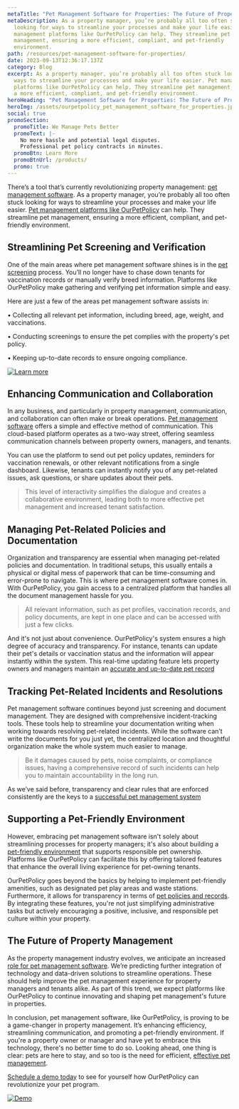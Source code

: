 ```yaml
---
metaTitle: "Pet Management Software for Properties: The Future of Property Management"
metaDescription: As a property manager, you’re probably all too often stuck
  looking for ways to streamline your processes and make your life easier. Pet
  management platforms like OurPetPolicy can help. They streamline pet
  management, ensuring a more efficient, compliant, and pet-friendly
  environment.
path: /resources/pet-management-software-for-properties/
date: 2023-09-13T12:36:17.137Z
category: Blog
excerpt: As a property manager, you’re probably all too often stuck looking for
  ways to streamline your processes and make your life easier. Pet management
  platforms like OurPetPolicy can help. They streamline pet management, ensuring
  a more efficient, compliant, and pet-friendly environment.
heroHeading: "Pet Management Software for Properties: The Future of Property Management"
heroImg: /assets/ourpetpolicy_pet_management_software_for_properties.jpg
social: true
promoSection:
  promoTitle: We Manage Pets Better
  promoText: |-
    No more hassle and potential legal disputes.
    Professional pet policy contracts in minutes.
  promoBtn: Learn More
  promoBtnUrl: /products/
  promo: true
---
```

There’s a tool that’s currently revolutionizing property management: [pet management software](https://landlordtech.com/resources/benefits-of-going-digital). As a property manager, you’re probably all too often stuck looking for ways to streamline your processes and make your life easier. [Pet management platforms like OurPetPolicy](https://landlordtech.com/products) can help. They streamline pet management, ensuring a more efficient, compliant, and pet-friendly environment.

## Streamlining Pet Screening and Verification

One of the main areas where pet management software shines is in the [pet screening](https://landlordtech.com/resources/best-practices-to-properly-screen-pets-for-apartments) process. You’ll no longer have to chase down tenants for vaccination records or manually verify breed information. Platforms like OurPetPolicy make gathering and verifying pet information simple and easy.

Here are just a few of the areas pet management software assists in:

• Collecting all relevant pet information, including breed, age, weight, and vaccinations. 

• Conducting screenings to ensure the pet complies with the property's pet policy.

• Keeping up-to-date records to ensure ongoing compliance.



[![Learn more](/assets/streamline_pet_management_program_for_landlords.png "Learn more")](https://landlordtech.com/products)

## Enhancing Communication and Collaboration

In any business, and particularly in property management, communication, and collaboration can often make or break operations. [Pet management software](https://landlordtech.com/resources/top-pet-management-software-features-for-properties) offers a simple and effective method of communication. This cloud-based platform operates as a two-way street, offering seamless communication channels between property owners, managers, and tenants.

You can use the platform to send out pet policy updates, reminders for vaccination renewals, or other relevant notifications from a single dashboard. Likewise, tenants can instantly notify you of any pet-related issues, ask questions, or share updates about their pets.

> This level of interactivity simplifies the dialogue and creates a collaborative environment, leading both to more effective pet management and increased tenant satisfaction.

## Managing Pet-Related Policies and Documentation

Organization and transparency are essential when managing pet-related policies and documentation. In traditional setups, this usually entails a physical or digital mess of paperwork that can be time-consuming and error-prone to navigate. This is where pet management software comes in. With OurPetPolicy, you gain access to a centralized platform that handles all the document management hassle for you.

> All relevant information, such as pet profiles, vaccination records, and policy documents, are kept in one place and can be accessed with just a few clicks.

And it's not just about convenience. OurPetPolicy's system ensures a high degree of accuracy and transparency. For instance, tenants can update their pet's details or vaccination status and the information will appear instantly within the system. This real-time updating feature lets property owners and managers maintain an [accurate and up-to-date pet record](https://landlordtech.com/resources/renting-to-pet-owners-records-every-landlord-should-keep)

## Tracking Pet-Related Incidents and Resolutions

Pet management software continues beyond just screening and document management. They are designed with comprehensive incident-tracking tools. These tools help to streamline your documentation writing when working towards resolving pet-related incidents. While the software can’t write the documents for you just yet, the centralized location and thoughtful organization make the whole system much easier to manage.

> Be it damages caused by pets, noise complaints, or compliance issues, having a comprehensive record of such incidents can help you to maintain accountability in the long run.

As we’ve said before, transparency and clear rules that are enforced consistently are the keys to a [successful pet management system](https://landlordtech.com/resources/pet-management-software-benefits-and-roi)

## Supporting a Pet-Friendly Environment

However, embracing pet management software isn't solely about streamlining processes for property managers; it's also about building a [pet-friendly environment](https://landlordtech.com/resources/how-to-implement-a-pet-friendly-policy-at-your-rental-property) that supports responsible pet ownership. Platforms like OurPetPolicy can facilitate this by offering tailored features that enhance the overall living experience for pet-owning tenants.

OurPetPolicy goes beyond the basics by helping to implement pet-friendly amenities, such as designated pet play areas and waste stations. Furthermore, it allows for transparency in terms of [pet policies and records](https://landlordtech.com/resources/landlord-Q&A-should-you-move-to-a-pet-friendly-policy). By integrating these features, you're not just simplifying administrative tasks but actively encouraging a positive, inclusive, and responsible pet culture within your property.

## The Future of Property Management

As the property management industry evolves, we anticipate an increased [role for pet management software](https://landlordtech.com/resources/pet-management-platforms-are-worth-the-investment-here-is-why). We’re predicting further integration of technology and data-driven solutions to streamline operations. These should help improve the pet management experience for property managers and tenants alike. As part of this trend, we expect platforms like OurPetPolicy to continue innovating and shaping pet management's future in properties.

In conclusion, pet management software, like OurPetPolicy, is proving to be a game-changer in property management. It’s enhancing efficiency, streamlining communication, and promoting a pet-friendly environment. If you're a property owner or manager and have yet to embrace this technology, there's no better time to do so. Looking ahead, one thing is clear: pets are here to stay, and so too is the need for efficient, [effective pet management](https://landlordtech.com/resources/pet-management-in-properties).

[Schedule a demo today](https://info.ourpetpolicy.com/demo/) to see for yourself how OurPetPolicy can revolutionize your pet program.

[![Demo](/assets/pet_program_for_rental_properties.png "Demo")](https://info.ourpetpolicy.com/demo/)